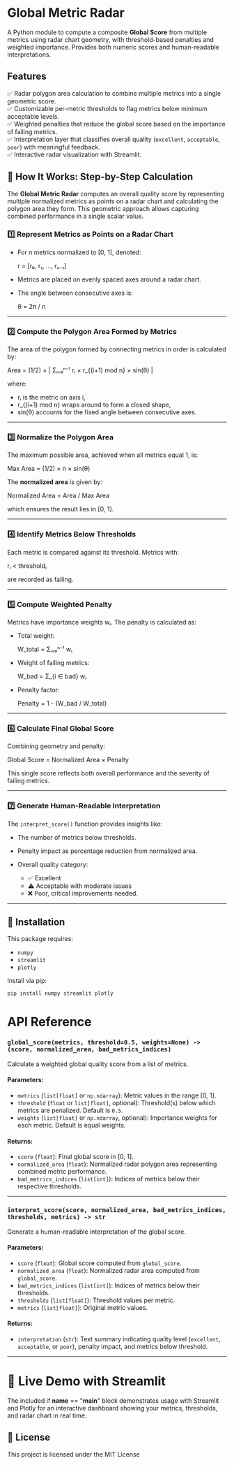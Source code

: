 # Global Metric Radar

A Python module to compute a composite **Global Score** from multiple metrics using radar chart geometry, with threshold-based penalties and weighted importance. Provides both numeric scores and human-readable interpretations.

## Features

✅ Radar polygon area calculation to combine multiple metrics into a single geometric score.  
✅ Customizable per-metric thresholds to flag metrics below minimum acceptable levels.  
✅ Weighted penalties that reduce the global score based on the importance of failing metrics.  
✅ Interpretation layer that classifies overall quality (`excellent`, `acceptable`, `poor`) with meaningful feedback.  
✅ Interactive radar visualization with Streamlit.

## 📐 How It Works: Step-by-Step Calculation

The **Global Metric Radar** computes an overall quality score by representing multiple normalized metrics as points on a radar chart and calculating the polygon area they form. This geometric approach allows capturing combined performance in a single scalar value.

### 1️⃣ Represent Metrics as Points on a Radar Chart

- For *n* metrics normalized to [0, 1], denoted:

  r = [r₀, r₁, ..., rₙ₋₁]

- Metrics are placed on evenly spaced axes around a radar chart.

- The angle between consecutive axes is:

  θ = 2π / n

---

### 2️⃣ Compute the Polygon Area Formed by Metrics

The area of the polygon formed by connecting metrics in order is calculated by:

Area = (1/2) × | Σᵢ₌₀ⁿ⁻¹  rᵢ × r_{(i+1) mod n} × sin(θ) |

where:

- rᵢ is the metric on axis i,
- r_{(i+1) mod n} wraps around to form a closed shape,
- sin(θ) accounts for the fixed angle between consecutive axes.

---

### 3️⃣ Normalize the Polygon Area

The maximum possible area, achieved when all metrics equal 1, is:

Max Area = (1/2) × n × sin(θ)

The **normalized area** is given by:

Normalized Area = Area / Max Area

which ensures the result lies in [0, 1].

---

### 4️⃣ Identify Metrics Below Thresholds

Each metric is compared against its threshold. Metrics with:

rᵢ < thresholdᵢ

are recorded as failing.

---

### 5️⃣ Compute Weighted Penalty

Metrics have importance weights wᵢ. The penalty is calculated as:

- Total weight:

  W_total = Σᵢ₌₀ⁿ⁻¹ wᵢ

- Weight of failing metrics:

  W_bad = Σ_{i ∈ bad} wᵢ

- Penalty factor:

  Penalty = 1 - (W_bad / W_total)

---

### 6️⃣ Calculate Final Global Score

Combining geometry and penalty:

Global Score = Normalized Area × Penalty

This single score reflects both overall performance and the severity of failing metrics.

---

### 7️⃣ Generate Human-Readable Interpretation

The `interpret_score()` function provides insights like:

- The number of metrics below thresholds.
- Penalty impact as percentage reduction from normalized area.
- Overall quality category:

  - ✅ Excellent  
  - ⚠️ Acceptable with moderate issues  
  - ❌ Poor, critical improvements needed.

---

## 🔧 Installation

This package requires:

- `numpy`  
- `streamlit`  
- `plotly`

Install via pip:

```bash
pip install numpy streamlit plotly

```

# API Reference

### `global_score(metrics, threshold=0.5, weights=None) -> (score, normalized_area, bad_metrics_indices)`

Calculate a weighted global quality score from a list of metrics.

#### Parameters:

- `metrics` (`list[float]` or `np.ndarray`): Metric values in the range [0, 1].
- `threshold` (`float` or `list[float]`, optional): Threshold(s) below which metrics are penalized. Default is `0.5`.
- `weights` (`list[float]` or `np.ndarray`, optional): Importance weights for each metric. Default is equal weights.

#### Returns:

- `score` (`float`): Final global score in [0, 1].
- `normalized_area` (`float`): Normalized radar polygon area representing combined metric performance.
- `bad_metrics_indices` (`list[int]`): Indices of metrics below their respective thresholds.

---

### `interpret_score(score, normalized_area, bad_metrics_indices, thresholds, metrics) -> str`

Generate a human-readable interpretation of the global score.

#### Parameters:

- `score` (`float`): Global score computed from `global_score`.
- `normalized_area` (`float`): Normalized radar area computed from `global_score`.
- `bad_metrics_indices` (`list[int]`): Indices of metrics below their thresholds.
- `thresholds` (`list[float]`): Threshold values per metric.
- `metrics` (`list[float]`): Original metric values.

#### Returns:

- `interpretation` (`str`): Text summary indicating quality level (`excellent`, `acceptable`, or `poor`), penalty impact, and metrics below threshold.

---

# 🚀 Live Demo with Streamlit
The included if __name__ == "__main__" block demonstrates usage with Streamlit and Plotly for an interactive dashboard showing your metrics, thresholds, and radar chart in real time.


## 📄 License

This project is licensed under the MIT License 